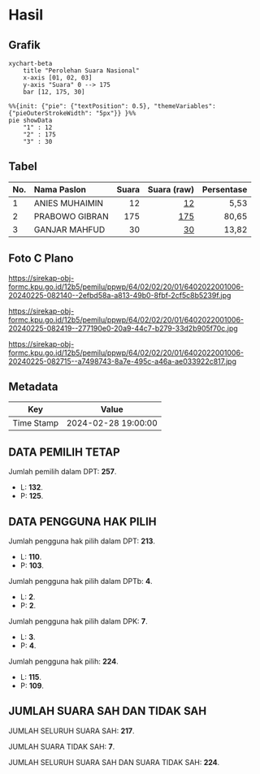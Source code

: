 # Hasil

## Grafik

```mermaid
xychart-beta
    title "Perolehan Suara Nasional"
    x-axis [01, 02, 03]
    y-axis "Suara" 0 --> 175
    bar [12, 175, 30]
```

```mermaid
%%{init: {"pie": {"textPosition": 0.5}, "themeVariables": {"pieOuterStrokeWidth": "5px"}} }%%
pie showData
    "1" : 12
    "2" : 175
    "3" : 30
```

## Tabel

| No. | Nama Paslon    | Suara | Suara (raw) | Persentase |
|:--- |:-------------- | -----:| -----------:| ----------:|
| 1   | ANIES MUHAIMIN | 12    | [12][p-1]   | 5,53       |
| 2   | PRABOWO GIBRAN | 175   | [175][p-2]  | 80,65      |
| 3   | GANJAR MAHFUD  | 30    | [30][p-3]   | 13,82      |


[p-1]: https://github.com/gigit-pemilu/pemilu-2024/blob/main/pilpres/hitung-suara/sub/64-kalimantan-timur/sub/02-kutai-kartanegara/sub/02-loa-kulu/sub/2001-jonggon-desa/sub/006-tps/sub/paslon-1.txt
[p-2]: https://github.com/gigit-pemilu/pemilu-2024/blob/main/pilpres/hitung-suara/sub/64-kalimantan-timur/sub/02-kutai-kartanegara/sub/02-loa-kulu/sub/2001-jonggon-desa/sub/006-tps/sub/paslon-2.txt
[p-3]: https://github.com/gigit-pemilu/pemilu-2024/blob/main/pilpres/hitung-suara/sub/64-kalimantan-timur/sub/02-kutai-kartanegara/sub/02-loa-kulu/sub/2001-jonggon-desa/sub/006-tps/sub/paslon-3.txt

## Foto C Plano

https://sirekap-obj-formc.kpu.go.id/12b5/pemilu/ppwp/64/02/02/20/01/6402022001006-20240225-082140--2efbd58a-a813-49b0-8fbf-2cf5c8b5239f.jpg

https://sirekap-obj-formc.kpu.go.id/12b5/pemilu/ppwp/64/02/02/20/01/6402022001006-20240225-082419--277190e0-20a9-44c7-b279-33d2b905f70c.jpg

https://sirekap-obj-formc.kpu.go.id/12b5/pemilu/ppwp/64/02/02/20/01/6402022001006-20240225-082715--a7498743-8a7e-495c-a46a-ae033922c817.jpg


## Metadata

| Key        | Value               |
| ---------- | ------------------- |
| Time Stamp | 2024-02-28 19:00:00 |


## DATA PEMILIH TETAP

Jumlah pemilih dalam DPT: **257**.
 * L: **132**.
 * P: **125**.

## DATA PENGGUNA HAK PILIH

Jumlah pengguna hak pilih dalam DPT: **213**.
 * L: **110**.
 * P: **103**.

Jumlah pengguna hak pilih dalam DPTb: **4**.
 * L: **2**.
 * P: **2**.

Jumlah pengguna hak pilih dalam DPK: **7**.
 * L: **3**.
 * P: **4**.

Jumlah pengguna hak pilih: **224**.
 * L: **115**.
 * P: **109**.

## JUMLAH SUARA SAH DAN TIDAK SAH

JUMLAH SELURUH SUARA SAH: **217**.

JUMLAH SUARA TIDAK SAH: **7**.

JUMLAH SELURUH SUARA SAH DAN SUARA TIDAK SAH: **224**.


